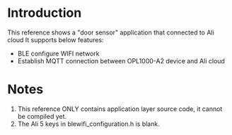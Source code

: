 # Introduction
This reference shows a "door sensor" application that connected to Ali cloud 
It supports below features:

- BLE configure WIFI network 
- Establish MQTT connection between OPL1000-A2 device and Ali cloud  


# Notes
1. This reference ONLY contains application layer source code, it cannot be compiled yet.  
2. The Ali 5 keys in blewifi_configuration.h is blank. 


